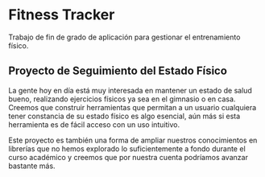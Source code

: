 # Fitness Tracker
Trabajo de fin de grado de aplicación para gestionar el entrenamiento físico.

## Proyecto de Seguimiento del Estado Físico

La gente hoy en día está muy interesada en mantener un estado de salud bueno, realizando ejercicios físicos ya sea en el gimnasio o en casa. Creemos que construir herramientas que permitan a un usuario cualquiera tener constancia de su estado físico es algo esencial, aún más si esta herramienta es de fácil acceso con un uso intuitivo.

Este proyecto es también una forma de ampliar nuestros conocimientos en librerías que no hemos explorado lo suficientemente a fondo durante el curso académico y creemos que por nuestra cuenta podríamos avanzar bastante más.
